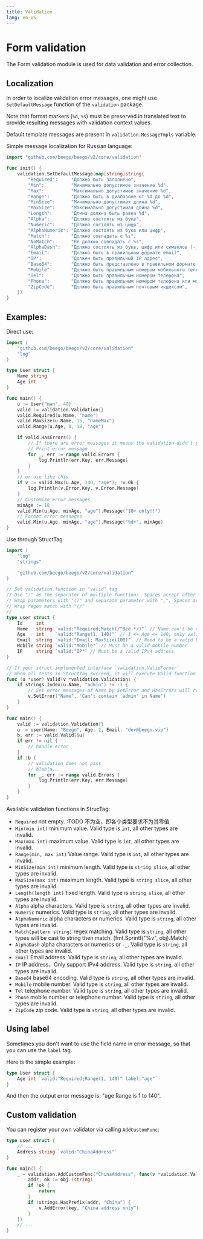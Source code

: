 ```yaml
---
title: Validation
lang: en-US
---
```


# Form validation

The Form validation module is used for data validation and error collection.

## Localization

In order to localize validation error messages, one might use `SetDefaultMessage` function of the `validation` package.

Note that format markers (`%d`, `%s`) must be preserved in translated text to provide resulting messages with validation context values.

Default template messages are present in `validation.MessageTmpls` variable.

Simple message localization for Russian language:

```go
import "github.com/beego/beego/v2/core/validation"

func init() {
	validation.SetDefaultMessage(map[string]string{
		"Required":     "Должно быть заполнено",
		"Min":          "Минимально допустимое значение %d",
		"Max":          "Максимально допустимое значение %d",
		"Range":        "Должно быть в диапазоне от %d до %d",
		"MinSize":      "Минимально допустимая длина %d",
		"MaxSize":      "Максимально допустимая длина %d",
		"Length":       "Длина должна быть равна %d",
		"Alpha":        "Должно состоять из букв",
		"Numeric":      "Должно состоять из цифр",
		"AlphaNumeric": "Должно состоять из букв или цифр",
		"Match":        "Должно совпадать с %s",
		"NoMatch":      "Не должно совпадать с %s",
		"AlphaDash":    "Должно состоять из букв, цифр или символов (-_)",
		"Email":        "Должно быть в правильном формате email",
		"IP":           "Должен быть правильный IP адрес",
		"Base64":       "Должно быть представлено в правильном формате base64",
		"Mobile":       "Должно быть правильным номером мобильного телефона",
		"Tel":          "Должно быть правильным номером телефона",
		"Phone":        "Должно быть правильным номером телефона или мобильного телефона",
		"ZipCode":      "Должно быть правильным почтовым индексом",
	})
}
```

## Examples:

Direct use:

```go
import (
    "github.com/beego/beego/v2/core/validation"
    "log"
)

type User struct {
    Name string
    Age int
}

func main() {
    u := User{"man", 40}
    valid := validation.Validation{}
    valid.Required(u.Name, "name")
    valid.MaxSize(u.Name, 15, "nameMax")
    valid.Range(u.Age, 0, 18, "age")

    if valid.HasErrors() {
        // If there are error messages it means the validation didn't pass
        // Print error message
        for _, err := range valid.Errors {
            log.Println(err.Key, err.Message)
        }
    }
    // or use like this
    if v := valid.Max(u.Age, 140, "age"); !v.Ok {
        log.Println(v.Error.Key, v.Error.Message)
    }
    // Customize error messages
    minAge := 18
    valid.Min(u.Age, minAge, "age").Message("18+ only!!")
    // Format error messages
    valid.Min(u.Age, minAge, "age").Message("%d+", minAge)
}
```
Use through StructTag

```go
import (
    "log"
    "strings"

    "github.com/beego/beego/v2/core/validation"
)

// Set validation function in "valid" tag
// Use ";" as the separator of multiple functions. Spaces accept after ";"
// Wrap parameters with "()" and separate parameter with ",". Spaces accept after ","
// Wrap regex match with "//"
// 
type user struct {
    Id     int
    Name   string `valid:"Required;Match(/^Bee.*/)"` // Name can't be empty or start with Bee
    Age    int    `valid:"Range(1, 140)"` // 1 <= Age <= 140, only valid in this range
    Email  string `valid:"Email; MaxSize(100)"` // Need to be a valid Email address and no more than 100 characters.
    Mobile string `valid:"Mobile"` // Must be a valid mobile number
    IP     string `valid:"IP"` // Must be a valid IPv4 address
}

// If your struct implemented interface `validation.ValidFormer`
// When all tests in StructTag succeed, it will execute Valid function for custom validation
func (u *user) Valid(v *validation.Validation) {
    if strings.Index(u.Name, "admin") != -1 {
        // Set error messages of Name by SetError and HasErrors will return true
        v.SetError("Name", "Can't contain 'admin' in Name")
    }
}

func main() {
    valid := validation.Validation{}
    u := user{Name: "Beego", Age: 2, Email: "dev@beego.vip"}
    b, err := valid.Valid(&u)
    if err != nil {
        // handle error
    }
    if !b {
        // validation does not pass
        // blabla...
        for _, err := range valid.Errors {
            log.Println(err.Key, err.Message)
        }
    }
}
```
Available validation functions in StrucTag:

* `Required` not empty. :TODO 不为空，即各个类型要求不为其零值
* `Min(min int)` minimum value. Valid type is `int`, all other types are invalid.
* `Max(max int)` maximum value. Valid type is `int`, all other types are invalid.
* `Range(min, max int)` Value range. Valid type is `int`, all other types are invalid.
* `MinSize(min int)` minimum length. Valid type is `string slice`, all other types are invalid.
* `MaxSize(max int)` maximum length. Valid type is `string slice`, all other types are invalid.
* `Length(length int)` fixed length. Valid type is `string slice`, all other types are invalid.
* `Alpha` alpha characters. Valid type is `string`, all other types are invalid.
* `Numeric` numerics. Valid type is `string`, all other types are invalid.
* `AlphaNumeric` alpha characters or numerics. Valid type is `string`, all other types are invalid.
* `Match(pattern string)` regex matching. Valid type is `string`, all other types will be cast to string then match. (fmt.Sprintf("%v", obj).Match)
* `AlphaDash` alpha characters or numerics or `-_`. Valid type is `string`, all other types are invalid.
* `Email` Email address. Valid type is `string`, all other types are invalid.
* `IP`  IP address，Only support IPv4 address. Valid type is `string`, all other types are invalid.
* `Base64` base64 encoding. Valid type is `string`, all other types are invalid.
* `Mobile` mobile number. Valid type is `string`, all other types are invalid.
* `Tel` telephone number. Valid type is `string`, all other types are invalid.
* `Phone` mobile number or telephone number. Valid type is `string`, all other types are invalid.
* `ZipCode` zip code. Valid type is `string`, all other types are invalid.

## Using label
Sometimes you don't want to use the field name in error message, so that you can use the `label` tag.

Here is the simple example:

```go
type User struct {
    Age int `valid:"Required;Range(1, 140)" label:"age"`
}
```

And then the output error message is: "age Range is 1 to 140".

## Custom validation
You can register your own validator via calling `AddCustomFunc`:
```go
type user struct {
	// ...
	Address string `valid:"ChinaAddress"`
}

func main() {
	_ = validation.AddCustomFunc("ChinaAddress", func(v *validation.Validation, obj interface{}, key string) {
		addr, ok := obj.(string)
		if !ok {
			return
		}
		if !strings.HasPrefix(addr, "China") {
			v.AddError(key, "China address only")
		}
	})
    // ...
}
```